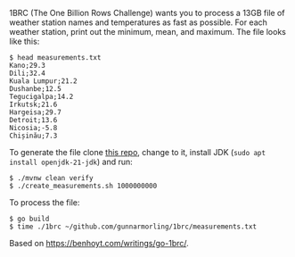 1BRC (The One Billion Rows Challenge) wants you to process a 13GB file of weather station names and temperatures as fast as possible. For each weather station, print out the minimum, mean, and maximum. The file looks like this:

```
$ head measurements.txt 
Kano;29.3
Dili;32.4
Kuala Lumpur;21.2
Dushanbe;12.5
Tegucigalpa;14.2
Irkutsk;21.6
Hargeisa;29.7
Detroit;13.6
Nicosia;-5.8
Chișinău;7.3
```

To generate the file clone [this repo](https://github.com/gunnarmorling/1brc), change to it, install JDK (`sudo apt install openjdk-21-jdk`) and run:

```
$ ./mvnw clean verify
$ ./create_measurements.sh 1000000000
```

To process the file:

```
$ go build
$ time ./1brc ~/github.com/gunnarmorling/1brc/measurements.txt
```

Based on https://benhoyt.com/writings/go-1brc/.
